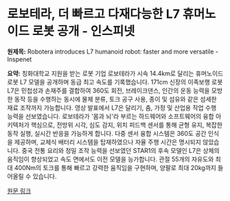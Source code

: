 # 로보테라, 더 빠르고 다재다능한 L7 휴머노이드 로봇 공개 - 인스피넷

**원제목:** Robotera introduces L7 humanoid robot: faster and more versatile - Inspenet

**요약:** 칭화대학교 지원을 받는 로봇 기업 로보테라가 시속 14.4km로 달리는 휴머노이드 로봇 L7 모델을 공개하며 동급 최고 속도를 기록했습니다. 171cm 신장의 이족보행 로봇 L7은 민첩성과 손재주를 결합하여 360도 회전, 브레이크댄스, 인간의 운동 능력을 모방한 동작 등을 수행하는 동시에 물체 분류, 토크 공구 사용, 종이 및 섬유와 같은 섬세한 재료 조작까지 가능합니다.  영상 발표에서 L7은 달리기, 춤, 가정 및 산업용 작업 수행 능력을 선보였습니다. 로보테라가 '몸과 뇌'라 부르는 하드웨어와 소프트웨어의 융합 아키텍처가 핵심으로, 전방위 시각, 심도 감지, 위치 피드백 센서를 통해 균형 유지, 복잡한 동작 실행, 실시간 반응을 가능하게 합니다.  다중 센서 융합 시스템은 360도 공간 인식을 제공하며, 교체식 배터리 시스템을 탑재하였으나 자율 주행 시간은 명시되지 않았습니다.  중국 전통 요리와 정밀 조작 능력을 선보였던 STAR1의 후속 모델인 L7은 상체의 움직임이 향상되었고 속도 면에서도 이전 모델을 능가합니다.  관절 55개의 자유도와 최대 400Nm의 토크를 통해 빠르고 강력한 움직임을 구현하며, 양팔로 최대 20kg까지 들어올릴 수 있습니다.

[원문 링크](https://inspenet.com/en/noticias/robotera-introduces-l7-humanoid-robot-faster-and-more-versatile/)
